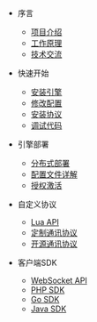 * 序言
  
  * [项目介绍](zh-cn/README.md)
  * [工作原理](zh-cn/working-principle.md)
  * [技术交流](zh-cn/technical-communication.md)

* 快速开始

  * [安装引擎](zh-cn/install-engine.md)
  * [修改配置](zh-cn/modify-configuration.md)
  * [安装协议](zh-cn/install-protocols.md)
  * [调试代码](zh-cn/debug-code.md)

* 引擎部署

  * [分布式部署](zh-cn/distributed-deployment.md)
  * [配置文件详解](zh-cn/configuration-file-details.md)
  * [授权激活](zh-cn/license-activation.md)

* 自定义协议

  * [Lua API](zh-cn/lua-api.md)
  * [定制通讯协议](zh-cn/custom-protocols.md)
  * [开源通讯协议](zh-cn/opensource-protocols.md)

* 客户端SDK

  * [WebSocket API](zh-cn/sdk-websocket.md)
  * [PHP SDK](zh-cn/sdk-php.md)
  * [Go SDK](zh-cn/sdk-go.md)
  * [Java SDK](zh-cn/sdk-java.md)
